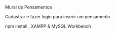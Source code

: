 <p>Mural de Pensamentos</p>

<p>Cadastrar e fazer login para inserir um pensamento</p>

<p>npm install , XAMPP & MySQL Workbench</p>
